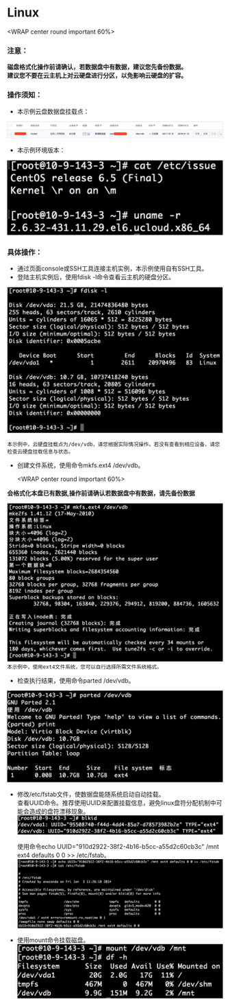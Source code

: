 

# Linux

<WRAP center round important 60%>

### 注意：

**磁盘格式化操作前请确认，若数据盘中有数据，建议您先备份数据。**  
**建议您不要在云主机上对云硬盘进行分区，以免影响云硬盘的扩容。**

</WRAP>

### 操作须知：

* 本示例云盘数据盘挂载点：  

![](/images/userguide/format/image1.jpg)


* 本示例环境版本：  

![](/images/userguide/format/image2.jpg)

### 具体操作：

* 通过页面console或SSH工具连接主机实例，本示例使用自有SSH工具。
* 登陆主机实例后，使用fdisk -l命令查看云主机的硬盘分区。  

![](/images/userguide/format/image3.jpg)

`本示例中，云硬盘挂载点为/dev/vdb，请您根据实际情况操作。若没有查看到相应设备，请您检查云硬盘挂载信息与状态。`

 * 创建文件系统，使用命令mkfs.ext4 /dev/vdb。  



    <WRAP center round important 60%>

**会格式化本盘已有数据,操作前请确认若数据盘中有数据，请先备份数据** </WRAP>

![](/images/userguide/format/image4.jpg)
`本示例中，使用ext4文件系统，您可以自行选择所需文件系统格式。`

* 检查执行结果，使用命令parted /dev/vdb。

![](/images/userguide/format/image5.jpg)

* 修改/etc/fstab文件，使数据盘能随系统启动自动挂载。  
  查看UUID命令。推荐使用UUID来配置挂载信息，避免linux盘符分配机制中可能会造成的盘符漂移现象。
![](/images/userguide/format/image7.jpg)

  使用命令echo UUID="910d2922-38f2-4b16-b5cc-a55d2c60cb3c" /mnt ext4 defaults 0 0 \>\> /etc/fstab。
![](/images/userguide/format/image6.jpg)

* 使用mount命令挂载磁盘。  
![](/images/userguide/format/image8.jpg)


